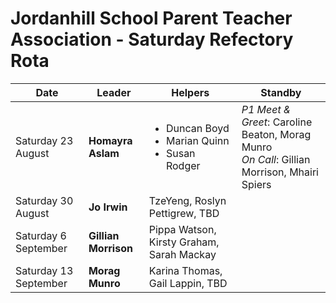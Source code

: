 # Jordanhill School Parent Teacher Association - Saturday Refectory Rota

| Date           | Leader        | Helpers                             | Standby |
|----------------|--------------|-------------------------------------|-----|
| Saturday 23 August | **Homayra Aslam** | <ul><li>Duncan Boyd</li><li>Marian Quinn</li><li>Susan Rodger</li></ul>| _P1 Meet & Greet_: Caroline Beaton, Morag Munro <br/> _On Call_: Gillian Morrison, Mhairi Spiers |
| Saturday 30 August | **Jo Irwin**     | TzeYeng, Roslyn Pettigrew, TBD| |
| Saturday 6 September  | **Gillian Morrison** | Pippa Watson, Kirsty Graham, Sarah Mackay  | |
| Saturday 13 September | **Morag Munro** | Karina Thomas, Gail Lappin, TBD | | 
